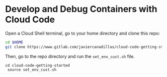 # Develop and Debug Containers with Cloud Code

Open a Cloud Shell terminal, go to your home directory and clone this repo:

```bash
cd $HOME
git clone https://www.gitlab.com/javiercanadillas/cloud-code-getting-started
```

Then, go to the repo directory and run the `set_env_cust.sh` file.

```
cd cloud-code-getting-started
 source set_env_cust.sh
```
